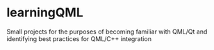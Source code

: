 learningQML
===========

Small projects for the purposes of becoming familiar with QML/Qt and identifying best practices for QML/C++ integration